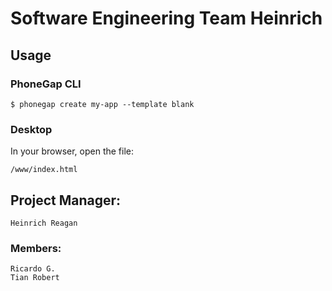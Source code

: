 # Software Engineering Team Heinrich

## Usage

### PhoneGap CLI

    $ phonegap create my-app --template blank

### Desktop

In your browser, open the file:

    /www/index.html

## Project Manager:

    Heinrich Reagan

### Members:
    Ricardo G.
    Tian Robert
